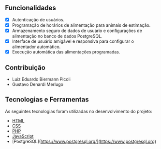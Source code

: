 ## Funcionalidades

- [X] Autenticação de usuários.
- [X] Programação de horários de alimentação para animais de estimação.
- [X] Armazenamento seguro de dados de usuário e configurações de alimentação no banco de dados PostgreSQL.
- [X] Interface de usuário amigável e responsiva para configurar o alimentador automático.
- [X] Execução automática das alimentações programadas.

## Contribuição

- Luiz Eduardo Biermann Picoli
- Gustavo Denardi Merlugo

## Tecnologias e Ferramentas

As seguintes tecnologias foram utilizadas no desenvolvimento do projeto:

- [HTML](https://devdocs.io/html/)
- [CSS](https://devdocs.io/css/)
- [PHP](https://devdocs.io/php/)
- [JavaScript](https://devdocs.io/javascript/)
- [PostgreSQL](https://www.postgresql.org/](https://www.postgresql.org)


